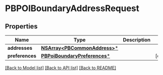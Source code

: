 # PBPOIBoundaryAddressRequest

## Properties
Name | Type | Description | Notes
------------ | ------------- | ------------- | -------------
**addresses** | [**NSArray&lt;PBCommonAddress&gt;***](PBCommonAddress.md) |  | 
**preferences** | [**PBPoiBoundaryPreferences***](PBPoiBoundaryPreferences.md) |  | [optional] 

[[Back to Model list]](../README.md#documentation-for-models) [[Back to API list]](../README.md#documentation-for-api-endpoints) [[Back to README]](../README.md)


